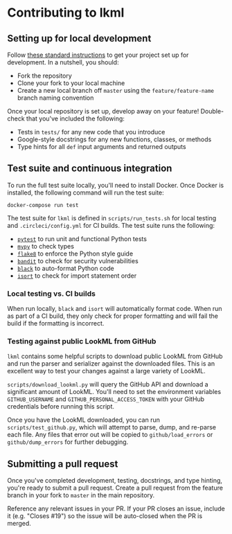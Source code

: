 # Contributing to lkml

## Setting up for local development

Follow [these standard instructions](https://opensource.guide/how-to-contribute/#opening-a-pull-request) to get your project set up for development. In a nutshell, you should:

- Fork the repository
- Clone your fork to your local machine
- Create a new local branch off `master` using the `feature/feature-name` branch naming convention

Once your local repository is set up, develop away on your feature! Double-check that you've included the following:

* Tests in `tests/` for any new code that you introduce
* Google-style docstrings for any new functions, classes, or methods
* Type hints for all `def` input arguments and returned outputs

## Test suite and continuous integration

To run the full test suite locally, you'll need to install Docker. Once Docker is installed, the following command will run the test suite:

```
docker-compose run test
```

The test suite for `lkml` is defined in `scripts/run_tests.sh` for local testing and `.circleci/config.yml` for CI builds. The test suite runs the following:

* [`pytest`](https://docs.pytest.org/en/latest/) to run unit and functional Python tests
* [`mypy`](http://mypy-lang.org/) to check types
* [`flake8`](http://flake8.pycqa.org/en/latest/) to enforce the Python style guide
* [`bandit`](https://bandit.readthedocs.io/en/latest/) to check for security vulnerabilities
* [`black`](https://black.readthedocs.io/en/stable/) to auto-format Python code
* [`isort`](https://isort.readthedocs.io/en/latest/) to check for import statement order

### Local testing vs. CI builds

When run locally, `black` and `isort` will automatically format code. When run as part of a CI build, they only check for proper formatting and will fail the build if the formatting is incorrect.

### Testing against public LookML from GitHub

`lkml` contains some helpful scripts to download public LookML from GitHub and run the parser and serializer against the downloaded files. This is an excellent way to test your changes against a large variety of LookML.

`scripts/download_lookml.py` will query the GitHub API and download a significant amount of LookML. You'll need to set the environment variables `GITHUB_USERNAME` and `GITHUB_PERSONAL_ACCESS_TOKEN` with your GitHub credentials before running this script.

Once you have the LookML downloaded, you can run `scripts/test_github.py`, which will attempt to parse, dump, and re-parse each file. Any files that error out will be copied to `github/load_errors` or `github/dump_errors` for further debugging.

## Submitting a pull request

Once you've completed development, testing, docstrings, and type hinting, you're ready to submit a pull request. Create a pull request from the feature branch in your fork to `master` in the main repository.

Reference any relevant issues in your PR. If your PR closes an issue, include it (e.g. "Closes #19") so the issue will be auto-closed when the PR is merged.
